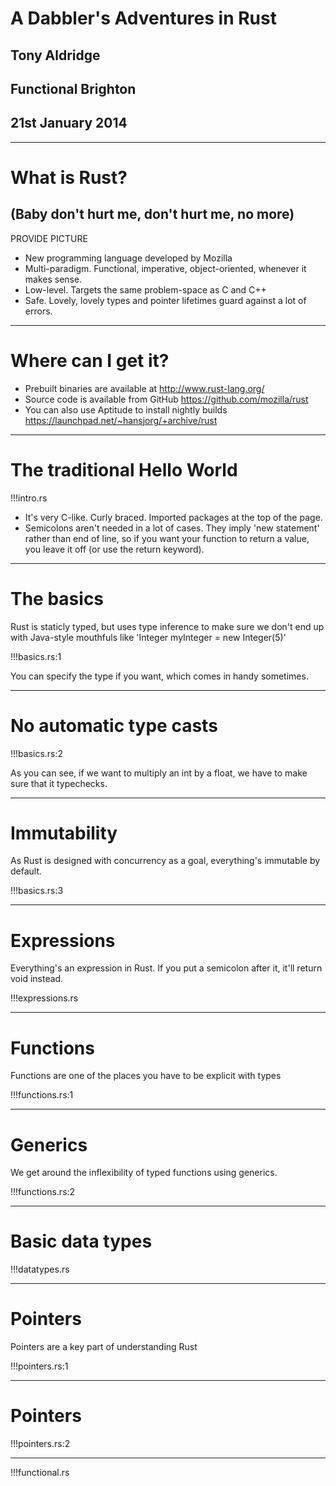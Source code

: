 # A Dabbler's Adventures in Rust
## Tony Aldridge
## Functional Brighton
## 21st January 2014

---

# What is Rust?
## (Baby don't hurt me, don't hurt me, no more)
PROVIDE PICTURE
* New programming language developed by Mozilla
* Multi-paradigm. Functional, imperative, object-oriented, whenever it makes sense.
* Low-level. Targets the same problem-space as C and C++
* Safe. Lovely, lovely types and pointer lifetimes guard against a lot of errors.

---

# Where can I get it?
* Prebuilt binaries are available at http://www.rust-lang.org/
* Source code is available from GitHub https://github.com/mozilla/rust
* You can also use Aptitude to install nightly builds https://launchpad.net/~hansjorg/+archive/rust

---

# The traditional Hello World 

!!!intro.rs

* It's very C-like. Curly braced. Imported packages at the top of the page.
* Semicolons aren't needed in a lot of cases. They imply 'new statement' rather than end of line, so if you want your function to return a value, you leave it off (or use the return keyword).

---

# The basics

Rust is staticly typed, but uses type inference to make sure we don't end up with Java-style mouthfuls like 'Integer myInteger = new Integer(5)'

!!!basics.rs:1

You can specify the type if you want, which comes in handy sometimes.

---

# No automatic type casts

!!!basics.rs:2

As you can see, if we want to multiply an int by a float, we have to make sure that it typechecks.

---

# Immutability

As Rust is designed with concurrency as a goal, everything's immutable by default.

!!!basics.rs:3

---

# Expressions
Everything's an expression in Rust. If you put a semicolon after it, it'll return void instead.

!!!expressions.rs

---

# Functions

Functions are one of the places you have to be explicit with types

!!!functions.rs:1

---

# Generics

We get around the inflexibility of typed functions using generics.

!!!functions.rs:2

---

# Basic data types

!!!datatypes.rs

---

# Pointers

Pointers are a key part of understanding Rust

!!!pointers.rs:1

---

# Pointers

!!!pointers.rs:2

---

!!!functional.rs
